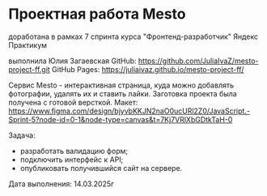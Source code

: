 # Проектная работа Mesto
доработана в рамках 7 спринта курса "Фронтенд-разработчик" Яндекс Практикум

выполнила Юлия Загаевская
GitHub: https://github.com/JuliaIvaZ/mesto-project-ff.git
GitHub Pages: https://juliaivaz.github.io/mesto-project-ff/

Сервис Mesto - интерактивная страница, куда можно добавлять фотографии, удалять их и ставить лайки.
Заготовка проекта была получена с готовой версткой. 
Макет: https://www.figma.com/design/bjyvbKKJN2naO0ucURl2Z0/JavaScript.-Sprint-5?node-id=0-1&node-type=canvas&t=7Kj7VRlXbGDtkTaH-0

Задача:  
- разработать валидацию форм;
- подключить интерфейс к API;
- опубликовать получившийся сайт на сервере.

Дата выполнения: 14.03.2025г
